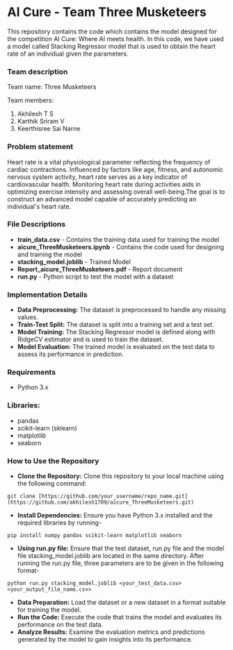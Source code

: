 # AI Cure - Team Three Musketeers

This repository contains the code which contains the model designed for the competition AI Cure: Where AI meets health. In this code, we have used a model called Stacking Regressor model that is used to obtain the heart rate of an individual given the parameters.

### Team description
Team name: Three Musketeers

Team members:
1. Akhilesh T S
2. Karthik Sriram V
3. Keerthisree Sai Narne

### Problem statement

Heart rate is a vital physiological parameter reflecting the frequency of cardiac contractions. Influenced by factors like age, fitness, and autonomic nervous system activity, heart rate serves as a key indicator of cardiovascular health. Monitoring heart rate during activities aids in optimizing exercise intensity and assessing overall well-being.The goal is to construct an advanced model capable of accurately predicting an individual's heart rate.

### File Descriptions

- **train_data.csv** - Contains the training data used for training the model
- **aicure_ThreeMusketeers.ipynb** - Contains the code used for designing and training the model
- **stacking_model.joblib** - Trained Model
- **Report_aicure_ThreeMusketeers.pdf** - Report document
- **run.py** - Python script to test the model with a dataset

### Implementation Details
- **Data Preprocessing:** The dataset is preprocessed to handle any missing values.
- **Train-Test Split:** The dataset is split into a training set and a test set.
- **Model Training:** The Stacking Regressor model is defined along with RidgeCV estimator and is used to train the dataset.
- **Model Evaluation:** The trained model is evaluated on the test data to assess its performance in prediction.

### Requirements
  - Python 3.x   

### Libraries:
  - pandas
  - scikit-learn (sklearn)
  - matplotlib
  - seaborn

### How to Use the Repository
- **Clone the Repository:** Clone this repository to your local machine using the following command:
```
git clone [https://github.com/your_username/repo_name.git](https://github.com/akhilesh1709/aicure_ThreeMusketeers.git)
```
- **Install Dependencies:** Ensure you have Python 3.x installed and the required libraries by running-
```
pip install numpy pandas scikit-learn matplotlib seaborn
```
- **Using run.py file:** Ensure that the test dataset, run.py file and the model file stacking_model.joblib are located in the same directory. After running the run.py file, three parameters are to be given in the following format-
```
python run.py stacking_model.joblib <your_test_data.csv> <your_output_file_name.csv>
```
- **Data Preparation:** Load the dataset or a new dataset in a format suitable for training the model.
- **Run the Code:** Execute the code that trains the model and evaluates its performance on the test data.
- **Analyze Results:** Examine the evaluation metrics and predictions generated by the model to gain insights into its performance.
